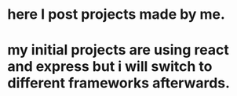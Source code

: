 # here I post projects made by me.
# my initial projects are using react and express but i will switch to different frameworks afterwards.
